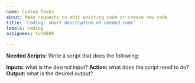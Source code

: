 ```yaml
---
name: Coding Tasks
about: Make requests to edit existing code or create new code
title: 'Coding: short description of needed code'
labels: coding
assignees: tuh8888

---
```


**Needed Scripts:** Write a script that does the following:

**Inputs:** what is the desired input?
**Action:** what does the script need to do?
**Output:** what is the desired output?
